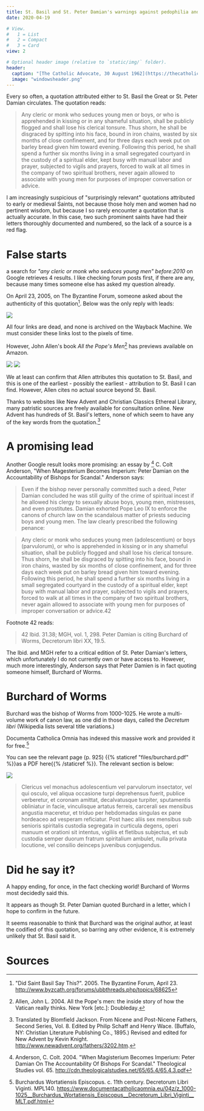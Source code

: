 ```yaml
---
title: St. Basil and St. Peter Damian's warnings against pedophilia and homosexuality
date: 2020-04-19

# View.
#   1 = List
#   2 = Compact
#   3 = Card
view: 2

# Optional header image (relative to `static/img/` folder).
header:
  caption: "[The Catholic Advocate, 30 August 1962](https://thecatholicnewsarchive.org/?a=d&d=ca19620830-01.2.42&srpos=2)"
  image: "windowsheader.png"
---
```


Every so often, a quotation attributed either to St. Basil the Great or St. Peter Damian circulates. The quotation reads: 

> Any cleric or monk who seduces young men or boys, or who is apprehended in kissing or in any shameful situation, shall be publicly flogged and shall lose his clerical tonsure. Thus shorn, he shall be disgraced by spitting into his face, bound in iron chains, wasted by six months of close confinement, and for three days each week put on barley bread given him toward evening. Following this period, he shall spend a further six months living in a small segregated courtyard in the custody of a spiritual elder, kept busy with manual labor and prayer, subjected to vigils and prayers, forced to walk at all times in the company of two spiritual brothers, never again allowed to associate with young men for purposes of improper conversation or advice.

I am increasingly suspicious of "surprisingly relevant" quotations attributed to early or medieval Saints, not because those holy men and women had no pertinent wisdom, but because I so rarely encounter a quotation that is actually accurate. In this case, two such prominent saints have had their letters thoroughly documented and numbered, so the lack of a source is a red flag.

# False starts

a search for _"any cleric or monk who seduces young men" before:2010_ on Google retrieves 4 results. I like checking forum posts first, if there are any, because many times someone else has asked my question already. 

On April 23, 2005, on The Byzantine Forum, someone asked about the authenticity of this quotation[^1]. Below was the only reply with leads: 

![](/uploads/burchard/forum.png)

All four links are dead, and none is archived on the Wayback Machine. We must consider these links lost to the pixels of time. 

However, John Allen's book _All the Pope's Men_[^2] has previews available on Amazon.

![](/uploads/burchard/allen1.png)
![](/uploads/burchard/allen2.png)

We at least can confirm that Allen attributes this quotation to St. Basil, and this is one of the earliest - possibly the earliest - attribution to St. Basil I can find. However, Allen cites no actual source beyond St. Basil. 

Thanks to websites like New Advent and Christian Classics Ethereal Library, many patristic sources are freely available for consultation online. New Advent has hundreds of St. Basil's letters, none of which seem to have any of the key words from the quotation.[^3]

# A promising lead

Another Google result looks more promising: an essay by [^4] C. Colt Anderson, "When Magesterium Becomes Imperium: Peter Damian on the Accountability of Bishops for Scandal." Anderson says: 

> Even if the bishop never personally committed such a deed, Peter Damian concluded he was still guilty of the crime of spiritual incest if he allowed his clergy to sexually abuse boys, young men, mistresses, and even prostitutes. Damian exhorted Pope Leo IX to enforce the canons of church law on the scandalous matter of priests seducing boys and young men. The law clearly prescribed the following penance: 

> Any cleric or monk who seduces young men (adolescentium) or boys (parvulorum), or who is apprehended in kissing or in any shameful situation, shall be publicly flogged and shall lose his clerical tonsure. Thus shorn, he shall be disgraced by spitting into his face, bound in iron chains, wasted by six months of close confinement, and for three days each week put on barley bread given him toward evening. Following this period, he shall spend a further six months living in a small segregated courtyard in the custody of a spiritual elder, kept busy with manual labor and prayer, subjected to vigils and prayers, forced to walk at all times in the company of two spiritual brothers, never again allowed to associate with young men for purposes of improper conversation or advice.42

Footnote 42 reads: 

> 42 Ibid. 31.38; MGH, vol. 1, 298. Peter Damian is citing Burchard of Worms, Decretorum libri XX, 19.5.

The Ibid. and MGH refer to a critical edition of St. Peter Damian's letters, which unfortunately I do not currently own or have access to. However, much more interestingly, Anderson says that Peter Damien is in fact quoting someone himself, Burchard of Worms. 

# Burchard of Worms

Burchard was the bishop of Worms from 1000-1025. He wrote a multi-volume work of canon law, as one did in those days, called the _Decretum libri_ (Wikipedia lists several title variations.) 

Documenta Catholica Omnia has indexed this massive work and provided it for free.[^5]

You can see the relevant page (p. 925) {{% staticref "files/burchard.pdf" %}}as a PDF here{{% /staticref %}}. The relevant section is below: 

![](/uploads/burchard/burchard.png)

> Clericus vel monachus adolescentium vel parvulorum insectator, vel qui osculo, vel aliqua occasione turpi deprehensus fuerit, publice verberetur, et coronam amittat, decalvatusque turpiter, sputamentis obliniatur in facie, vinculisque artatus ferreis, carcerali sex mensibus angustia maceretur, et triduo per hebdomadas singulas ex pane hordeaceo ad vesperam reficiatur. Post haec aliis sex mensibus sub senioris spiritalis custodia segregata in curticula degens, operi manuum et orationi sit intentus, vigiliis et fletibus subjectus, et sub custodia semper duorum fratrum spiritalium ambulet, nulla privata locutione, vel consilio deinceps juvenibus conjugendus.

# Did he say it? 

A happy ending, for once, in the fact checking world! Burchard of Worms most decidedly said this. 

It appears as though St. Peter Damian quoted Burchard in a letter, which I hope to confirm in the future. 

It seems reasonable to think that Burchard was the original author, at least the codified of this quotation, so barring any other evidence, it is extremely unlikely that St. Basil said it. 

# Sources

[^1]: "Did Saint Basil Say This?". 2005. The Byzantine Forum, April 23. http://www.byzcath.org/forums/ubbthreads.php/topics/68625
[^2]: Allen, John L. 2004. All the Pope's men: the inside story of how the Vatican really thinks. New York [etc.]: Doubleday.
[^3]: Translated by Blomfield Jackson. From Nicene and Post-Nicene Fathers, Second Series, Vol. 8. Edited by Philip Schaff and Henry Wace. (Buffalo, NY: Christian Literature Publishing Co., 1895.) Revised and edited for New Advent by Kevin Knight. <http://www.newadvent.org/fathers/3202.htm>.
[^4]: Anderson, C. Colt. 2004. "When Magisterium Becomes Imperium: Peter Damian On The Accountability Of Bishops For Scandal." Theological Studies vol. 65. http://cdn.theologicalstudies.net/65/65.4/65.4.3.pdf 
[^5]: Burchardus Wortatiensis Episcopus. c. 11th century. Decretorum Libri Viginti. MPL140. https://www.documentacatholicaomnia.eu/04z/z_1000-1025__Burchardus_Wortatiensis_Episcopus__Decretorum_Libri_Viginti__MLT.pdf.html

